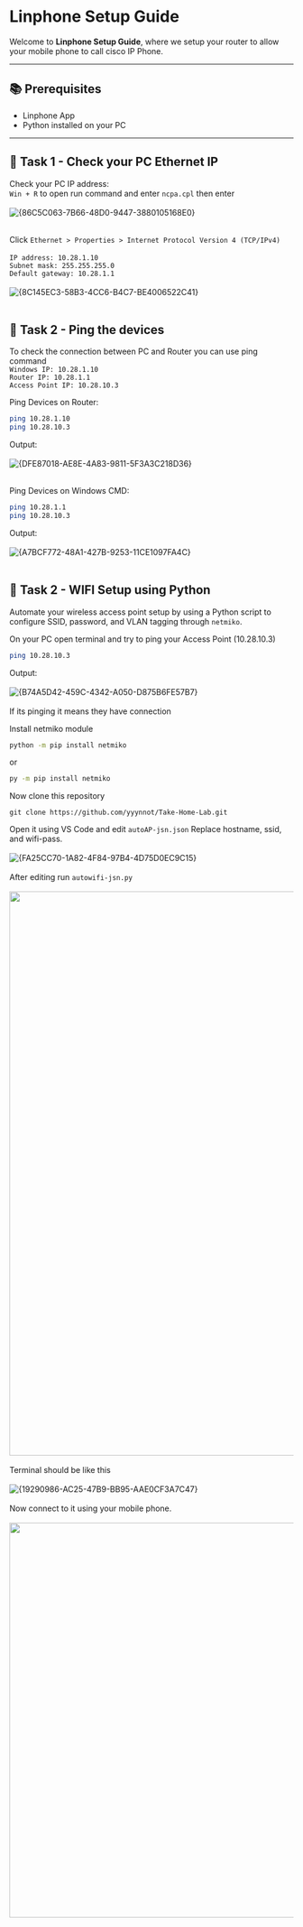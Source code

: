 # Linphone Setup Guide

Welcome to **Linphone Setup Guide**, where we setup your router to allow your mobile phone to call cisco IP Phone.

---

## 📚 Prerequisites

- Linphone App
- Python installed on your PC

---
## 📱 Task 1 - Check your PC Ethernet IP
Check your PC IP address: <br>
`Win + R` to open run command and enter `ncpa.cpl` then enter <br><br>
![{86C5C063-7B66-48D0-9447-3880105168E0}](https://github.com/user-attachments/assets/f62c64ef-285d-4615-8e09-1ea5ed1fc643)<br><br>

Click `Ethernet > Properties > Internet Protocol Version 4 (TCP/IPv4)` <br> <br>
`IP address: 10.28.1.10` <br>
`Subnet mask: 255.255.255.0` <br>
`Default gateway: 10.28.1.1` <br> <br>
![{8C145EC3-58B3-4CC6-B4C7-BE4006522C41}](https://github.com/user-attachments/assets/ac2f22e3-defc-4f2e-9bc0-9df24f51b7c4)<br><br>

## 📱 Task 2 - Ping the devices
To check the connection between PC and Router you can use ping command <br>
`Windows IP: 10.28.1.10` <br>
`Router IP: 10.28.1.1` <br>
`Access Point IP: 10.28.10.3` <br>

Ping Devices on Router:
```bash
ping 10.28.1.10
ping 10.28.10.3
```
Output: <br><br>
![{DFE87018-AE8E-4A83-9811-5F3A3C218D36}](https://github.com/user-attachments/assets/6ed14d28-494f-436b-9641-62dce8880744)<br><br>

Ping Devices on Windows CMD:
```bash
ping 10.28.1.1
ping 10.28.10.3
```
Output: <br><br>
![{A7BCF772-48A1-427B-9253-11CE1097FA4C}](https://github.com/user-attachments/assets/0d77fe23-c500-44fc-a437-0916c7ef6c95)<br><br>

## 📱 Task 2 - WIFI Setup using Python
Automate your wireless access point setup by using a Python script to configure SSID, password, and VLAN tagging through `netmiko`.

On your PC open terminal and try to ping your Access Point (10.28.10.3)
```bash
ping 10.28.10.3
```
Output: <br><br>
![{B74A5D42-459C-4342-A050-D875B6FE57B7}](https://github.com/user-attachments/assets/e52b69e4-b40f-4cbd-9792-98aadfc0f1b2)<br><br>
If its pinging it means they have connection

Install netmiko module
```bash
python -m pip install netmiko
```
or 
```bash
py -m pip install netmiko
```
Now clone this repository 
```git
git clone https://github.com/yyynnot/Take-Home-Lab.git
```
Open it using VS Code and edit `autoAP-jsn.json` Replace hostname, ssid, and wifi-pass. <br><br>
![{FA25CC70-1A82-4F84-97B4-4D75D0EC9C15}](https://github.com/user-attachments/assets/3cae10a3-fd5a-4785-a20f-e5733bae147b)<br><br>
After editing run `autowifi-jsn.py` <br><br>
<img src=https://github.com/user-attachments/assets/fd285666-da87-446f-b9b9-faf7b35cac4e width=1000><br><br>
Terminal should be like this <br><br>
![{19290986-AC25-47B9-BB95-AAE0CF3A7C47}](https://github.com/user-attachments/assets/cc419e22-1f70-497f-9321-c23c7099379a) <br><br>
Now connect to it using your mobile phone. <br><br>
<img src=https://github.com/user-attachments/assets/3ea17b8b-6b0b-4a54-8e4a-df8040089203 height="700"><br><br>


